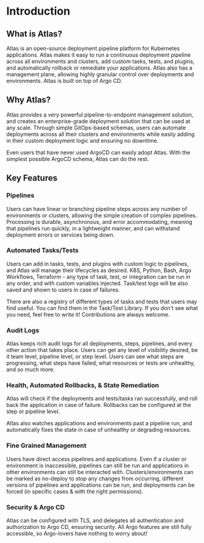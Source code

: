 # Introduction

## What is Atlas?

Atlas is an open-source deployment pipeline platform for Kubernetes applications. Atlas makes it easy to run a continuous deployment pipeline across all environments and clusters, add custom tasks, tests, and plugins, and automatically rollback or remediate your applications. Atlas also has a management plane, allowing highly granular control over deployments and environments. Atlas is built on top of Argo CD.

## Why Atlas?

Atlas provides a very powerful pipeline-to-endpoint management solution, and creates an enterprise-grade deployment solution that can be used at any scale. Through simple GitOps-based schemas, users can automate deployments across all their clusters and environments while easily adding in their custom deployment logic and ensuring no downtime.

Even users that have never used ArgoCD can easily adopt Atlas. With the simplest possible ArgoCD schema, Atlas can do the rest.

## Key Features

### Pipelines

Users can have linear or branching pipeline steps across any number of environments or clusters, allowing the simple creation of complex pipelines. Processing is durable, asynchronous, and error accommodating, meaning that pipelines run quickly, in a lightweight manner, and can withstand deployment errors or services being down.

### Automated Tasks/Tests

Users can add in tasks, tests, and plugins with custom logic to pipelines, and Atlas will manage their lifecycles as desired. K8S, Python, Bash, Argo Workflows, Terraform - any type of task, test, or integration can be run in any order, and with custom variables injected. Task/test logs will be also saved and shown to users in case of failures.

There are also a registry of different types of tasks and tests that users may find useful. You can find them in the Task/Test Library. If you don't see what you need, feel free to write it! Contributions are always welcome.

### Audit Logs

Atlas keeps rich audit logs for all deployments, steps, pipelines, and every other action that takes place. Users can get any level of visibility desired, be it team level, pipeline level, or step level. Users can see what steps are progressing, what steps have failed, what resources or tests are unhealthy, and so much more.

### Health, Automated Rollbacks, & State Remediation

Atlas will check if the deployments and tests/tasks ran successfully, and roll back the application in case of failure. Rollbacks can be configured at the step or pipeline level.

Atlas also watches applications and environments past a pipeline run, and automatically fixes the state in case of unhealthy or degrading resources.

### Fine Grained Management

Users have direct access pipelines and applications. Even if a cluster or environment is inaccessible, pipelines can still be run and applications in other environments can still be interacted with. Clusters/environments can be marked as no-deploy to stop any changes from occurring, different versions of pipelines and applications can be run, and deployments can be forced (in specific cases & with the right permissions).

### Security & Argo CD

Atlas can be configured with TLS, and delegates all authentication and authorization to Argo CD, ensuring security. All Argo features are still fully accessible, so Argo-lovers have nothing to worry about!
